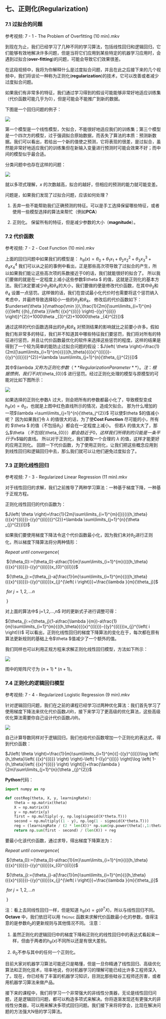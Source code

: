 七、正则化(Regularization)
--------------------------

### 7.1 过拟合的问题

参考视频: 7 - 1 - The Problem of Overfitting (10 min).mkv

到现在为止，我们已经学习了几种不同的学习算法，包括线性回归和逻辑回归，它们能够有效地解决许多问题，但是当将它们应用到某些特定的机器学习应用时，会遇到过拟合(**over-fitting**)的问题，可能会导致它们效果很差。

在这段视频中，我将为你解释什么是过度拟合问题，并且在此之后接下来的几个视频中，我们将谈论一种称为正则化(**regularization**)的技术，它可以改善或者减少过度拟合问题。

如果我们有非常多的特征，我们通过学习得到的假设可能能够非常好地适应训练集（代价函数可能几乎为0），但是可能会不能推广到新的数据。

下图是一个回归问题的例子：

![](week7.assets/72f84165fbf1753cd516e65d5e91c0d3.jpg)

第一个模型是一个线性模型，欠拟合，不能很好地适应我们的训练集；第三个模型是一个四次方的模型，过于强调拟合原始数据，而丢失了算法的本质：预测新数据。我们可以看出，若给出一个新的值使之预测，它将表现的很差，是过拟合，虽然能非常好地适应我们的训练集但在新输入变量进行预测时可能会效果不好；而中间的模型似乎最合适。

分类问题中也存在这样的问题：

![](week7.assets/be39b497588499d671942cc15026e4a2.jpg)

就以多项式理解，$x$ 的次数越高，拟合的越好，但相应的预测的能力就可能变差。

问题是，如果我们发现了过拟合问题，应该如何处理？

1. 丢弃一些不能帮助我们正确预测的特征。可以是手工选择保留哪些特征，或者使用一些模型选择的算法来帮忙（例如**PCA**）

2. 正则化。 保留所有的特征，但是减少参数的大小（**magnitude**）。

### 7.2 代价函数

参考视频: 7 - 2 - Cost Function (10 min).mkv

上面的回归问题中如果我们的模型是：
${h_\theta}\left( x \right)={\theta_{0}}+{\theta_{1}}{x_{1}}+{\theta_{2}}{x_{2}^2}+{\theta_{3}}{x_{3}^3}+{\theta_{4}}{x_{4}^4}$
我们可以从之前的事例中看出，正是那些高次项导致了过拟合的产生，所以如果我们能让这些高次项的系数接近于0的话，我们就能很好的拟合了。
所以我们要做的就是在一定程度上减小这些参数$\theta $ 的值，这就是正则化的基本方法。我们决定要减少${\theta_{3}}$和${\theta_{4}}$的大小，我们要做的便是修改代价函数，在其中${\theta_{3}}$和${\theta_{4}}$ 设置一点惩罚。这样做的话，我们在尝试最小化代价时也需要将这个惩罚纳入考虑中，并最终导致选择较小一些的${\theta_{3}}$和${\theta_{4}}$。
修改后的代价函数如下：$\underset{\theta }{\mathop{\min }}\,\frac{1}{2m}[\sum\limits_{i=1}^{m}{{{\left( {{h}_{\theta }}\left( {{x}^{(i)}} \right)-{{y}^{(i)}} \right)}^{2}}+1000\theta _{3}^{2}+10000\theta _{4}^{2}]}$

通过这样的代价函数选择出的${\theta_{3}}$和${\theta_{4}}$ 对预测结果的影响就比之前要小许多。假如我们有非常多的特征，我们并不知道其中哪些特征我们要惩罚，我们将对所有的特征进行惩罚，并且让代价函数最优化的软件来选择这些惩罚的程度。这样的结果是得到了一个较为简单的能防止过拟合问题的假设：$J\left( \theta  \right)=\frac{1}{2m}[\sum\limits_{i=1}^{m}{{{({h_\theta}({{x}^{(i)}})-{{y}^{(i)}})}^{2}}+\lambda \sum\limits_{j=1}^{n}{\theta_{j}^{2}}]}$

其中$\lambda $又称为正则化参数（**Regularization Parameter**）。 注：根据惯例，我们不对${\theta_{0}}$ 进行惩罚。经过正则化处理的模型与原模型的可能对比如下图所示：

![](week7.assets/ea76cc5394cf298f2414f230bcded0bd.jpg)

如果选择的正则化参数$\lambda$ 过大，则会把所有的参数都最小化了，导致模型变成 ${h_\theta}\left( x \right)={\theta_{0}}$，也就是上图中红色直线所示的情况，造成欠拟合。
那为什么增加的一项$\lambda =\sum\limits_{j=1}^{n}{\theta_j^{2}}$ 可以使$\theta $的值减小呢？
因为如果我们令 $\lambda$ 的值很大的话，为了使**Cost Function** 尽可能的小，所有的 $\theta $ 的值（不包括${\theta_{0}}$）都会在一定程度上减小。
但若$\lambda$ 的值太大了，那么$\theta $（不包括${\theta_{0}}$）都会趋近于0，这样我们所得到的只能是一条平行于$x$轴的直线。
所以对于正则化，我们要取一个合理的 $\lambda$ 的值，这样才能更好的应用正则化。
回顾一下代价函数，为了使用正则化，让我们把这些概念应用到到线性回归和逻辑回归中去，那么我们就可以让他们避免过度拟合了。


### 7.3 正则化线性回归

参考视频: 7 - 3 - Regularized Linear Regression (11 min).mkv

对于线性回归的求解，我们之前推导了两种学习算法：一种基于梯度下降，一种基于正规方程。

正则化线性回归的代价函数为：

$J\left( \theta  \right)=\frac{1}{2m}\sum\limits_{i=1}^{m}{[({{({h_\theta}({{x}^{(i)}})-{{y}^{(i)}})}^{2}}+\lambda \sum\limits_{j=1}^{n}{\theta _{j}^{2}})]}$

如果我们要使用梯度下降法令这个代价函数最小化，因为我们未对$\theta_0$进行正则化，所以梯度下降算法将分两种情形：

$Repeat$  $until$  $convergence${

​                                                   ${\theta_0}:={\theta_0}-a\frac{1}{m}\sum\limits_{i=1}^{m}{(({h_\theta}({{x}^{(i)}})-{{y}^{(i)}})x_{0}^{(i)}})$ 

​                                                   ${\theta_j}:={\theta_j}-a[\frac{1}{m}\sum\limits_{i=1}^{m}{(({h_\theta}({{x}^{(i)}})-{{y}^{(i)}})x_{j}^{\left( i \right)}}+\frac{\lambda }{m}{\theta_j}]$ 

​                                                             $for$ $j=1,2,...n$

​                                                   }




对上面的算法中$ j=1,2,...,n$ 时的更新式子进行调整可得：

${\theta_j}:={\theta_j}(1-a\frac{\lambda }{m})-a\frac{1}{m}\sum\limits_{i=1}^{m}{({h_\theta}({{x}^{(i)}})-{{y}^{(i)}})x_{j}^{\left( i \right)}}$ 
可以看出，正则化线性回归的梯度下降算法的变化在于，每次都在原有算法更新规则的基础上令$\theta $值减少了一个额外的值。

我们同样也可以利用正规方程来求解正则化线性回归模型，方法如下所示：

![](week7.assets/71d723ddb5863c943fcd4e6951114ee3.png)

图中的矩阵尺寸为 $(n+1)*(n+1)$。

### 7.4 正则化的逻辑回归模型

参考视频: 7 - 4 - Regularized Logistic Regression (9 min).mkv

针对逻辑回归问题，我们在之前的课程已经学习过两种优化算法：我们首先学习了使用梯度下降法来优化代价函数$J\left( \theta  \right)$，接下来学习了更高级的优化算法，这些高级优化算法需要你自己设计代价函数$J\left( \theta  \right)$。

![](week7.assets/2726da11c772fc58f0c85e40aaed14bd.png)

自己计算导数同样对于逻辑回归，我们也给代价函数增加一个正则化的表达式，得到代价函数：

$J\left( \theta  \right)=\frac{1}{m}\sum\limits_{i=1}^{m}{[-{{y}^{(i)}}\log \left( {h_\theta}\left( {{x}^{(i)}} \right) \right)-\left( 1-{{y}^{(i)}} \right)\log \left( 1-{h_\theta}\left( {{x}^{(i)}} \right) \right)]}+\frac{\lambda }{2m}\sum\limits_{j=1}^{n}{\theta _{j}^{2}}$

**Python**代码：

```python
import numpy as np

def costReg(theta, X, y, learningRate):
    theta = np.matrix(theta)
    X = np.matrix(X)
    y = np.matrix(y)
    first = np.multiply(-y, np.log(sigmoid(X*theta.T)))
    second = np.multiply((1 - y), np.log(1 - sigmoid(X*theta.T)))
    reg = (learningRate / (2 * len(X))* np.sum(np.power(theta[:,1:theta.shape[1]],2))
    return np.sum(first - second) / (len(X)) + reg
```

要最小化该代价函数，通过求导，得出梯度下降算法为：

$Repeat$  $until$  $convergence${

​                                                   ${\theta_0}:={\theta_0}-a\frac{1}{m}\sum\limits_{i=1}^{m}{(({h_\theta}({{x}^{(i)}})-{{y}^{(i)}})x_{0}^{(i)}})$

​                                                  ${\theta_j}:={\theta_j}-a[\frac{1}{m}\sum\limits_{i=1}^{m}{({h_\theta}({{x}^{(i)}})-{{y}^{(i)}})x_{j}^{\left( i \right)}}+\frac{\lambda }{m}{\theta_j}]$

​                                                 $for$ $j=1,2,...n$

​                                                 }

注：看上去同线性回归一样，但是知道 ${h_\theta}\left( x \right)=g\left( {\theta^T}X \right)$，所以与线性回归不同。
**Octave** 中，我们依旧可以用 `fminuc` 函数来求解代价函数最小化的参数，值得注意的是参数${\theta_{0}}$的更新规则与其他情况不同。
注意：

1. 虽然正则化的逻辑回归中的梯度下降和正则化的线性回归中的表达式看起来一样，但由于两者的${h_\theta}\left( x \right)$不同所以还是有很大差别。

2. ${\theta_{0}}$不参与其中的任何一个正则化。

目前大家对机器学习算法可能还只是略懂，但是一旦你精通了线性回归、高级优化算法和正则化技术，坦率地说，你对机器学习的理解可能已经比许多工程师深入了。现在，你已经有了丰富的机器学习知识，目测比那些硅谷工程师还厉害，或者用机器学习算法来做产品。

接下来的课程中，我们将学习一个非常强大的非线性分类器，无论是线性回归问题，还是逻辑回归问题，都可以构造多项式来解决。你将逐渐发现还有更强大的非线性分类器，可以用来解决多项式回归问题。我们接下来将将学会，比现在解决问题的方法强大N倍的学习算法。
